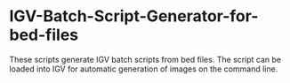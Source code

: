 # IGV-Batch-Script-Generator-for-bed-files
These scripts generate IGV batch scripts from bed files. The script can be loaded into IGV for automatic generation of images on the command line.
